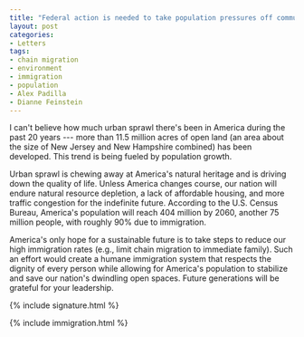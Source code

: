 ```yaml
---
title: "Federal action is needed to take population pressures off communities."
layout: post
categories:
- Letters
tags:
- chain migration
- environment
- immigration
- population
- Alex Padilla
- Dianne Feinstein
---
```


I can't believe how much urban sprawl there's been in America during the past 20 years --- more than 11.5 million acres of open land (an area about the size of New Jersey and New Hampshire combined) has been developed. This trend is being fueled by population growth.

Urban sprawl is chewing away at America's natural heritage and is driving down the quality of life. Unless America changes course, our nation will endure natural resource depletion, a lack of affordable housing, and more traffic congestion for the indefinite future. According to the U.S. Census Bureau, America's population will reach 404 million by 2060, another 75 million people, with roughly 90% due to immigration.

America's only hope for a sustainable future is to take steps to reduce our high immigration rates (e.g., limit chain migration to immediate family). Such an effort would create a humane immigration system that respects the dignity of every person while allowing for America's population to stabilize and save our nation's dwindling open spaces. Future generations will be grateful for your leadership.

{% include signature.html %}

{% include immigration.html %}
